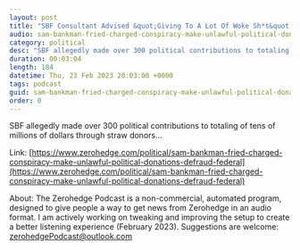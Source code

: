 ```yaml
---
layout: post
title: "SBF Consultant Advised &quot;Giving To A Lot Of Woke Sh*t&quot; According To New Indictment"
audio: sam-bankman-fried-charged-conspiracy-make-unlawful-political-donations-defraud-federal-1
category: political
desc: "SBF allegedly made over 300 political contributions to totaling of tens of millions of dollars through straw donors..."
duration: 00:03:04
length: 184
datetime: Thu, 23 Feb 2023 20:03:00 +0000
tags: podcast
guid: sam-bankman-fried-charged-conspiracy-make-unlawful-political-donations-defraud-federal-0
order: 0
---
```

SBF allegedly made over 300 political contributions to totaling of tens of millions of dollars through straw donors...

Link: [https://www.zerohedge.com/political/sam-bankman-fried-charged-conspiracy-make-unlawful-political-donations-defraud-federal](https://www.zerohedge.com/political/sam-bankman-fried-charged-conspiracy-make-unlawful-political-donations-defraud-federal)

About: The Zerohedge Podcast is a non-commercial, automated program, designed to give people a way to get news from Zerohedge in an audio format.  I am actively working on tweaking and improving the setup to create a better listening experience (February 2023).  Suggestions are welcome: [zerohedgePodcast@outlook.com](mailto:zerohedgePodcast@outlook.com)
